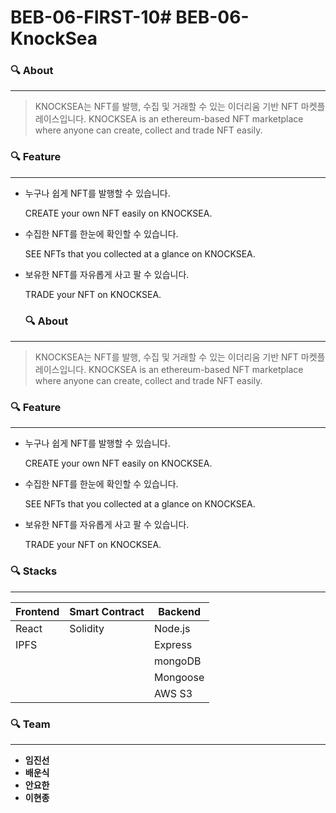 # BEB-06-FIRST-10# BEB-06-KnockSea

### 🔍 About

---

> KNOCKSEA는 NFT를 발행, 수집 및 거래할 수 있는 이더리움 기반 NFT 마켓플레이스입니다. 
KNOCKSEA is an ethereum-based NFT marketplace where anyone can create, collect and trade NFT easily.
> 

### 🔍 Feature

---

- 누구나 쉽게 NFT를 발행할 수 있습니다.
    
    CREATE your own NFT easily on KNOCKSEA.
    

- 수집한 NFT를 한눈에 확인할 수 있습니다.
    
    SEE NFTs that you collected at a glance on KNOCKSEA.
    

- 보유한 NFT를 자유롭게 사고 팔 수 있습니다.
    
    TRADE your NFT on KNOCKSEA.
    
    
    ### 🔍 About

---

> KNOCKSEA는 NFT를 발행, 수집 및 거래할 수 있는 이더리움 기반 NFT 마켓플레이스입니다. 
KNOCKSEA is an ethereum-based NFT marketplace where anyone can create, collect and trade NFT easily.
> 

### 🔍 Feature

---

- 누구나 쉽게 NFT를 발행할 수 있습니다.
    
    CREATE your own NFT easily on KNOCKSEA.
    

- 수집한 NFT를 한눈에 확인할 수 있습니다.
    
    SEE NFTs that you collected at a glance on KNOCKSEA.
    

- 보유한 NFT를 자유롭게 사고 팔 수 있습니다.
    
    TRADE your NFT on KNOCKSEA.
    

### 🔍 Stacks

---

| Frontend | Smart Contract | Backend |
| --- | --- | --- |
| React | Solidity | Node.js |
| IPFS |  | Express |
|  |  | mongoDB |
|  |  | Mongoose |
|  |  | AWS S3 |


### 🔍 Team

---

- **임진선**
- **배운식**
- **안요한**
- **이현종**

